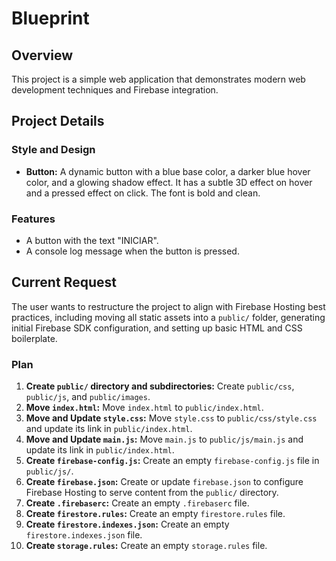# Blueprint

## Overview

This project is a simple web application that demonstrates modern web development techniques and Firebase integration.

## Project Details

### Style and Design
- **Button:** A dynamic button with a blue base color, a darker blue hover color, and a glowing shadow effect. It has a subtle 3D effect on hover and a pressed effect on click. The font is bold and clean.

### Features
- A button with the text "INICIAR".
- A console log message when the button is pressed.

## Current Request

The user wants to restructure the project to align with Firebase Hosting best practices, including moving all static assets into a `public/` folder, generating initial Firebase SDK configuration, and setting up basic HTML and CSS boilerplate.

### Plan
1.  **Create `public/` directory and subdirectories:** Create `public/css`, `public/js`, and `public/images`.
2.  **Move `index.html`:** Move `index.html` to `public/index.html`.
3.  **Move and Update `style.css`:** Move `style.css` to `public/css/style.css` and update its link in `public/index.html`.
4.  **Move and Update `main.js`:** Move `main.js` to `public/js/main.js` and update its link in `public/index.html`.
5.  **Create `firebase-config.js`:** Create an empty `firebase-config.js` file in `public/js/`.
6.  **Create `firebase.json`:** Create or update `firebase.json` to configure Firebase Hosting to serve content from the `public/` directory.
7.  **Create `.firebaserc`:** Create an empty `.firebaserc` file.
8.  **Create `firestore.rules`:** Create an empty `firestore.rules` file.
9.  **Create `firestore.indexes.json`:** Create an empty `firestore.indexes.json` file.
10. **Create `storage.rules`:** Create an empty `storage.rules` file.
